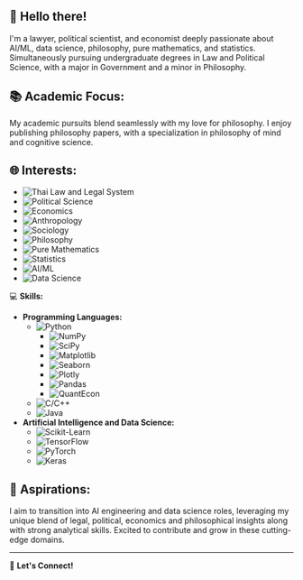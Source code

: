👋 **Hello there!**
---
I'm a lawyer, political scientist, and economist deeply passionate about AI/ML, data science, philosophy, pure mathematics, and statistics. Simultaneously pursuing undergraduate degrees in Law and Political Science, with a major in Government and a minor in Philosophy.

📚 **Academic Focus:**
---
My academic pursuits blend seamlessly with my love for philosophy. I enjoy publishing philosophy papers, with a specialization in philosophy of mind and cognitive science.

🌐 **Interests:**
---
- ![Thai Law and Legal System](https://img.shields.io/badge/Thai%20Law%20and%20Legal%20System-0D5EAF?style=flat-square)
- ![Political Science](https://img.shields.io/badge/Political%20Science-207245?style=flat-square)
- ![Economics](https://img.shields.io/badge/Economics-3E4095?style=flat-square)
- ![Anthropology](https://img.shields.io/badge/Anthropology-8C7C71?style=flat-square)
- ![Sociology](https://img.shields.io/badge/Sociology-2E5A8E?style=flat-square)
- ![Philosophy](https://img.shields.io/badge/Philosophy-993366?style=flat-square)
- ![Pure Mathematics](https://img.shields.io/badge/Pure%20Mathematics-0066CC?style=flat-square)
- ![Statistics](https://img.shields.io/badge/Statistics-2B4D66?style=flat-square)
- ![AI/ML](https://img.shields.io/badge/AI%2FML-4B8BBE?style=flat-square)
- ![Data Science](https://img.shields.io/badge/Data%20Science-2ECC71?style=flat-square)

💻 **Skills:**
- **Programming Languages:**
  - ![Python](https://img.shields.io/badge/Python-3776AB?style=flat-square&logo=python&logoColor=white)
    - ![NumPy](https://img.shields.io/badge/NumPy-013243?style=flat-square&logo=numpy&logoColor=white)
    - ![SciPy](https://img.shields.io/badge/SciPy-8CAAE6?style=flat-square&logo=scipy&logoColor=white)
    - ![Matplotlib](https://img.shields.io/badge/Matplotlib-3776AB?style=flat-square&logo=matplotlib&logoColor=white)
    - ![Seaborn](https://img.shields.io/badge/Seaborn-00599C?style=flat-square&logo=seaborn&logoColor=white)
    - ![Plotly](https://img.shields.io/badge/Plotly-3F4F75?style=flat-square&logo=plotly&logoColor=white)
    - ![Pandas](https://img.shields.io/badge/Pandas-150458?style=flat-square&logo=pandas&logoColor=white)
    - ![QuantEcon](https://img.shields.io/badge/Quantecon-8B16AA?style=flat-square&logo=quantecon&logoColor=white)
  - ![C/C++](https://img.shields.io/badge/C%2FC%2B%2B-00599C?style=flat-square&logo=c%2B%2B&logoColor=white)
  - ![Java](https://img.shields.io/badge/Java-ED8B00?style=flat-square&logo=java&logoColor=white)
- **Artificial Intelligence and Data Science:**
  - ![Scikit-Learn](https://img.shields.io/badge/Scikit%20Learn-F7931E?style=flat-square&logo=scikit-learn&logoColor=white)
  - ![TensorFlow](https://img.shields.io/badge/TensorFlow-FF6F00?style=flat-square&logo=tensorflow&logoColor=white)
  - ![PyTorch](https://img.shields.io/badge/PyTorch-EE4C2C?style=flat-square&logo=pytorch&logoColor=white)
  - ![Keras](https://img.shields.io/badge/Keras-D00000?style=flat-square&logo=keras&logoColor=white)

🚀 **Aspirations:**
---
I aim to transition into AI engineering and data science roles, leveraging my unique blend of legal, political, economics and philosophical insights along with strong analytical skills. Excited to contribute and grow in these cutting-edge domains.

---
🤝 **Let's Connect!**
